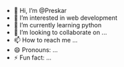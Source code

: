 - 👋 Hi, I’m @Preskar
- 👀 I’m interested in web development 
- 🌱 I’m currently learning python 
- 💞️ I’m looking to collaborate on ...
- 📫 How to reach me ...
- 😄 Pronouns: ...
- ⚡ Fun fact: ...

<!---
Preskar/Preskar is a ✨ special ✨ repository because its `README.md` (this file) appears on your GitHub profile.
You can click the Preview link to take a look at your changes.
--->
